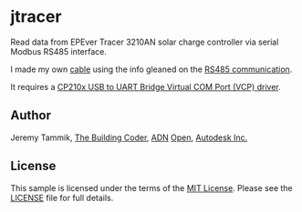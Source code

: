 # jtracer

Read data from EPEver Tracer 3210AN solar charge controller via serial Modbus RS485 interface.

I made my own [cable](https://waldrain.github.io/pv#tracer-rs485-cable) using
the info gleaned on the [RS485 communication](https://waldrain.github.io/pv#tracer-rs485-communication).

It requires a [CP210x USB to UART Bridge Virtual COM Port (VCP) driver](https://www.silabs.com/developers/usb-to-uart-bridge-vcp-drivers).

## Author

Jeremy Tammik,
[The Building Coder](http://thebuildingcoder.typepad.com),
[ADN](http://www.autodesk.com/adn)
[Open](http://www.autodesk.com/adnopen),
[Autodesk Inc.](http://www.autodesk.com)

## License

This sample is licensed under the terms of
the [MIT License](http://opensource.org/licenses/MIT).
Please see the [LICENSE](LICENSE) file for full details.

